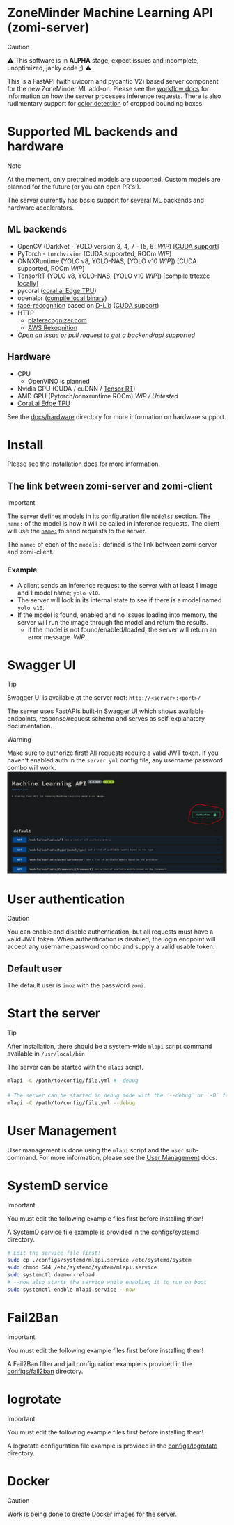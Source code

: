 # ZoneMinder Machine Learning API (zomi-server)
>[!CAUTION]
> :warning: This software is in **ALPHA** stage, expect issues and incomplete, unoptimized, janky code ;) :warning:

This is a FastAPI (with uvicorn and pydantic V2) based server component for the new ZoneMinder ML add-on. Please see the 
[workflow docs](docs/workflow.md) for information on how the server processes inference requests. 
There is also rudimentary support for [color detection](docs/Config/color.md) of cropped bounding boxes.

# Supported ML backends and hardware
>[!NOTE]
> At the moment, only pretrained models are supported. Custom models are planned for the future (or you can open PR's!).

The server currently has basic support for several ML backends and hardware accelerators.

## ML backends
- OpenCV (DarkNet - YOLO version 3, 4, 7 - [5, 6] *WIP*) [[CUDA support](docs/hardware/opencv_cuda.md)]
- PyTorch - `torchvision` (CUDA supported, ROCm *WIP*)
- ONNXRuntime (YOLO v8, YOLO-NAS, [YOLO v10 *WIP*]) [CUDA supported, ROCm *WIP*]
- TensorRT (YOLO v8, YOLO-NAS, [YOLO v10 *WIP*]) [[compile trtexec locally]()]
- pycoral ([coral.ai Edge TPU](https://coral.ai/products))
- openalpr ([compile local binary](docs/hardware/openalpr.md))
- [face-recognition](https://github.com/ageitgey/face_recognition) based on [D-Lib](https://github.com/davisking/dlib) ([CUDA support](https://gist.github.com/baudneo/e68fd4a7e7975a15bc1be5c99f722fd0))
- HTTP
    - [platerecognizer.com](https://platerecognizer.com)
    - [AWS Rekognition](https://docs.aws.amazon.com/rekognition/latest/dg/what-is.html)
- *Open an issue or pull request to get a backend/api supported*

## Hardware
- CPU
    - OpenVINO is planned 
- Nvidia GPU (CUDA / cuDNN / [Tensor RT](docs/hardware/tensor_rt.md))
- AMD GPU (Pytorch/onnxruntime ROCm) *WIP / Untested*
- [Coral.ai Edge TPU](docs/hardware/coral.md)

See the [docs/hardware](docs/hardware) directory for more information on hardware support.

# Install
Please see the [installation docs](docs/install.md) for more information.

## The link between zomi-server and zomi-client
>[!IMPORTANT]
> The server defines models in its configuration file [`models:`](docs/Config/models.md) section. The `name:` of the model is how it will 
> be called in inference requests. The client will use the [`name:`](docs/Config/models.md#name) to send requests to the server.

The `name:` of each of the `models:` defined is the link between zomi-server and zomi-client.

### Example
- A client sends an inference request to the server with at least 1 image and 1 model name; `yolo v10`.
- The server will look in its internal state to see if there is a model named `yolo v10`.
- If the model is found, enabled and no issues loading into memory, the server will run the image through the model and return the results.
    - if the model is not found/enabled/loaded, the server will return an error message. *WIP*

# Swagger UI
>[!TIP]
> Swagger UI is available at the server root: `http://<server>:<port>/`

The server uses FastAPIs built-in [Swagger UI](https://swagger.io/tools/swagger-ui/) which shows available endpoints, response/request schema and 
serves as self-explanatory documentation.

>[!WARNING] 
> Make sure to authorize first! All requests require a valid JWT token. 
> If you haven't enabled auth in the `server.yml` config file, any username:password combo will work.
>![Authorize in Swagger UI](docs/assets/zomi-server_auth-button.png)

# User authentication
>[!CAUTION]
> You can enable and disable authentication, but all requests must have a valid JWT token. When authentication is disabled,
> the login endpoint will accept any username:password combo and supply a valid usable token.

## Default user
The default user is `imoz` with the password `zomi`.

# Start the server
>[!TIP]
>After installation, there should be a system-wide `mlapi` script command available in `/usr/local/bin`

The server can be started with the `mlapi` script.
```bash
mlapi -C /path/to/config/file.yml #--debug

# The server can be started in debug mode with the `--debug` or `-D` flag.
mlapi -C /path/to/config/file.yml --debug
```

# User Management
User management is done using the `mlapi` script and the `user` sub-command. 
For more information, please see the [User Management](docs/user_management.md) docs.

# SystemD service
>[!IMPORTANT]
> You must edit the following example files first before installing them!

A SystemD service file example is provided in the [configs/systemd](configs/systemd/mlapi.service) directory.

```bash
# Edit the service file first!
sudo cp ./configs/systemd/mlapi.service /etc/systemd/system
sudo chmod 644 /etc/systemd/system/mlapi.service
sudo systemctl daemon-reload
# --now also starts the service while enabling it to run on boot
sudo systemctl enable mlapi.service --now
```

# Fail2Ban
>[!IMPORTANT]
> You must edit the following example files first before installing them!

A Fail2Ban filter and jail configuration example is provided in the [configs/fail2ban](configs/fail2ban) directory.

# logrotate
>[!IMPORTANT]
> You must edit the following example files first before installing them!

A logrotate configuration file example is provided in the [configs/logrotate](configs/logrotate) directory.

# Docker
>[!CAUTION]
> Work is being done to create Docker images for the server.